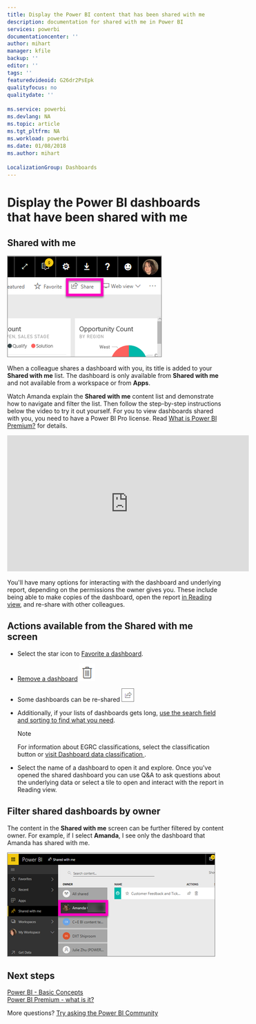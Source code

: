 ```yaml
---
title: Display the Power BI content that has been shared with me
description: documentation for shared with me in Power BI
services: powerbi
documentationcenter: ''
author: mihart
manager: kfile
backup: ''
editor: ''
tags: ''
featuredvideoid: G26dr2PsEpk
qualityfocus: no
qualitydate: ''

ms.service: powerbi
ms.devlang: NA
ms.topic: article
ms.tgt_pltfrm: NA
ms.workload: powerbi
ms.date: 01/08/2018
ms.author: mihart

LocalizationGroup: Dashboards
---
```

# Display the Power BI dashboards that have been shared with me
## Shared with me
![](media/service-shared-with-me/power-bi-share-dash.png)

When a colleague shares a dashboard with you, its title is added to your **Shared with me** list. The dashboard is only available from **Shared with me** and not available from a workspace or from **Apps**.

Watch Amanda explain the **Shared with me** content list and demonstrate how to navigate and filter the list. Then follow the step-by-step instructions below the video to try it out yourself. For you to view dashboards shared with you, you need to have a Power BI Pro license. Read [What is Power BI Premium?](service-premium.md) for details.

<iframe width="560" height="315" src="https://www.youtube.com/embed/G26dr2PsEpk" frameborder="0" allowfullscreen></iframe>

You'll have many options for interacting with the dashboard and underlying report, depending on the permissions the owner gives you. These include being able to make copies of the dashboard, open the report [in Reading view](service-reading-view-and-editing-view.md), and re-share with other colleagues.

## Actions available from the **Shared with me** screen
* Select the star icon to [Favorite a dashboard](service-dashboard-favorite.md).
* [Remove a dashboard](service-delete.md)  ![](media/service-shared-with-me/power-bi-delete-icon.png)
* Some dashboards can be re-shared  ![](media/service-shared-with-me/power-bi-share-icon-new.png)
* Additionally, if your lists of dashboards gets long, [use the search field and sorting to find what you need](service-navigation-search-filter-sort.md).
  
  > [!NOTE]
  > For information about EGRC classifications, select the classification button or [visit Dashboard data classification ](service-data-classification.md).
  > 
  > 
* Select the name of a dashboard to open it and explore. Once you've opened the shared dashboard you can use Q&A to ask questions about the underlying data or select a tile to open and interact with the report in Reading view.

## Filter shared dashboards by owner
The content in the **Shared with me** screen can be further filtered by content owner. For example, if I select **Amanda**, I see only the dashboard that Amanda has shared with me.

![](media/service-shared-with-me/power-bi-owner.png)

## Next steps
[Power BI - Basic Concepts](service-basic-concepts.md)  
[Power BI Premium - what is it?](service-premium.md)  

More questions? [Try asking the Power BI Community](http://community.powerbi.com/)


